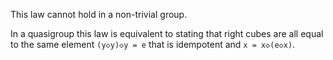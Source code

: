 This law cannot hold in a non-trivial group.

In a quasigroup this law is equivalent to stating that right cubes are all equal to the same element `(y◇y)◇y = e` that is idempotent and  `x = x◇(e◇x)`.
